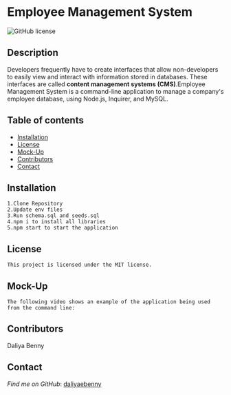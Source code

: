 # Employee Management System
  ![GitHub license](https://img.shields.io/badge/license-MIT-blue.svg) 

  ## Description 
  Developers frequently have to create interfaces that allow non-developers to easily view and interact with information stored in databases. These interfaces are called **content management systems (CMS)**.Employee Management System is a command-line application to manage a company's employee database, using Node.js, Inquirer, and MySQL.

  ## Table of contents 

   * [Installation](#installation)    
   * [License](#license)    
   * [Mock-Up](#Mock-Up)    
   * [Contributors](#contributors)    
   * [Contact](#contact)

  ## Installation
    1.Clone Repository 
    2.Update env files 
    3.Run schema.sql and seeds.sql
    4.npm i to install all libraries 
    5.npm start to start the application
  ## License
    This project is licensed under the MIT license.
  ## Mock-Up
    The following video shows an example of the application being used from the command line:
  ## Contributors
  Daliya Benny    
  ## Contact
  *Find me on GitHub*: [daliyaebenny](https://github.com/daliyaebenny)    
 
  
